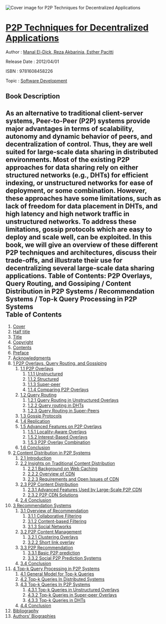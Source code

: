 ![Cover image for P2P Techniques for Decentralized Applications](https://imgdetail.ebookreading.net/cover/cover/software_development/EB9781608458226.jpg)

[P2P Techniques for Decentralized Applications](https://ebookreading.net/view/book/P2P+Techniques+for+Decentralized+Applications-EB9781608458226_1.html "P2P Techniques for Decentralized Applications")
====================================================================================================================

Author : [Manal El-Dick](https://ebookreading.net/search/author/Manal+El-Dick),[ Reza Akbarinia](https://ebookreading.net/search/author/+Reza+Akbarinia),[ Esther Pacitti](https://ebookreading.net/search/author/+Esther+Pacitti)

Release Date : 2012/04/01

ISBN : 9781608458226

Topic : [Software Development](https://ebookreading.net/search/category/software-development)

Book Description
-----------------

As an alternative to traditional client-server systems, Peer-to-Peer (P2P) systems provide major advantages in terms of scalability, autonomy and dynamic behavior of peers, and decentralization of control. Thus, they are well suited for large-scale data sharing in distributed environments. Most of the existing P2P approaches for data sharing rely on either structured networks (e.g., DHTs) for efficient indexing, or unstructured networks for ease of deployment, or some combination. However, these approaches have some limitations, such as lack of freedom for data placement in DHTs, and high latency and high network traffic in unstructured networks. To address these limitations, gossip protocols which are easy to deploy and scale well, can be exploited. In this book, we will give an overview of these different P2P techniques and architectures, discuss their trade-offs, and illustrate their use for decentralizing several large-scale data sharing applications.    Table of Contents: P2P Overlays, Query Routing, and Gossiping / Content Distribution in P2P Systems / Recommendation Systems / Top-k Query Processing in P2P Systems              
Table of Contents
-----------------

1. [Cover](https://ebookreading.net/view/book/P2P+Techniques+for+Decentralized+Applications-EB9781608458226_1.html)
1. [Half title](https://ebookreading.net/view/book/P2P+Techniques+for+Decentralized+Applications-EB9781608458226_2.html)
1. [Title](https://ebookreading.net/view/book/P2P+Techniques+for+Decentralized+Applications-EB9781608458226_5.html)
1. [Copyright](https://ebookreading.net/view/book/P2P+Techniques+for+Decentralized+Applications-EB9781608458226_4.html)
1. [Contents](https://ebookreading.net/view/book/P2P+Techniques+for+Decentralized+Applications-EB9781608458226_7.html)
1. [Preface](https://ebookreading.net/view/book/P2P+Techniques+for+Decentralized+Applications-EB9781608458226_3.html)
1. [Acknowledgments](https://ebookreading.net/view/book/P2P+Techniques+for+Decentralized+Applications-EB9781608458226_6.html)
1. [1 P2P Overlays, Query Routing, and Gossiping](https://ebookreading.net/view/book/P2P+Techniques+for+Decentralized+Applications-EB9781608458226_10.html)
    1. [1.1 P2P Overlays](https://ebookreading.net/view/book/P2P+Techniques+for+Decentralized+Applications-EB9781608458226_10.html#ch1sec1)
        1. [1.1.1 Unstructured](https://ebookreading.net/view/book/P2P+Techniques+for+Decentralized+Applications-EB9781608458226_10.html#ch1sec1lev1)
        1. [1.1.2 Structured](https://ebookreading.net/view/book/P2P+Techniques+for+Decentralized+Applications-EB9781608458226_10.html#ch1sec1lev2)
        1. [1.1.3 Super-peer](https://ebookreading.net/view/book/P2P+Techniques+for+Decentralized+Applications-EB9781608458226_10.html#ch1sec1lev3)
        1. [1.1.4 Comparing P2P Overlays](https://ebookreading.net/view/book/P2P+Techniques+for+Decentralized+Applications-EB9781608458226_10.html#ch1sec1lev4)
    1. [1.2 Query Routing](https://ebookreading.net/view/book/P2P+Techniques+for+Decentralized+Applications-EB9781608458226_10.html#ch1sec2)
        1. [1.2.1 Query Routing in Unstructured Overlays](https://ebookreading.net/view/book/P2P+Techniques+for+Decentralized+Applications-EB9781608458226_10.html#ch1sec2lev1)
        1. [1.2.2 Query routing in DHTs](https://ebookreading.net/view/book/P2P+Techniques+for+Decentralized+Applications-EB9781608458226_10.html#ch1sec2lev2)
        1. [1.2.3 Query Routing in Super-Peers](https://ebookreading.net/view/book/P2P+Techniques+for+Decentralized+Applications-EB9781608458226_10.html#ch1sec2lev3)
    1. [1.3 Gossip Protocols](https://ebookreading.net/view/book/P2P+Techniques+for+Decentralized+Applications-EB9781608458226_10.html#ch1sec3)
    1. [1.4 Replication](https://ebookreading.net/view/book/P2P+Techniques+for+Decentralized+Applications-EB9781608458226_10.html#ch1sec4)
    1. [1.5 Advanced Features on P2P Overlays](https://ebookreading.net/view/book/P2P+Techniques+for+Decentralized+Applications-EB9781608458226_10.html#ch1sec5)
        1. [1.5.1 Locality-Aware Overlays](https://ebookreading.net/view/book/P2P+Techniques+for+Decentralized+Applications-EB9781608458226_10.html#ch1sec5lev1)
        1. [1.5.2 Interest-Based Overlays](https://ebookreading.net/view/book/P2P+Techniques+for+Decentralized+Applications-EB9781608458226_10.html#ch1sec5lev2)
        1. [1.5.3 P2P Overlay Combination](https://ebookreading.net/view/book/P2P+Techniques+for+Decentralized+Applications-EB9781608458226_10.html#ch1sec5lev3)
    1. [1.6 Conclusion](https://ebookreading.net/view/book/P2P+Techniques+for+Decentralized+Applications-EB9781608458226_10.html#ch1sec6)
1. [2 Content Distribution in P2P Systems](https://ebookreading.net/view/book/P2P+Techniques+for+Decentralized+Applications-EB9781608458226_11.html)
    1. [2.1 Introduction](https://ebookreading.net/view/book/P2P+Techniques+for+Decentralized+Applications-EB9781608458226_11.html#ch2sec1)
    1. [2.2 Insights on Traditional Content Distribution](https://ebookreading.net/view/book/P2P+Techniques+for+Decentralized+Applications-EB9781608458226_11.html#ch2sec2)
        1. [2.2.1 Background on Web Caching](https://ebookreading.net/view/book/P2P+Techniques+for+Decentralized+Applications-EB9781608458226_11.html#ch2sec2lev1)
        1. [2.2.2 Overview of CDN](https://ebookreading.net/view/book/P2P+Techniques+for+Decentralized+Applications-EB9781608458226_11.html#ch2sec2lev2)
        1. [2.2.3 Requirements and Open Issues of CDN](https://ebookreading.net/view/book/P2P+Techniques+for+Decentralized+Applications-EB9781608458226_11.html#ch2sec2lev3)
    1. [2.3 P2P Content Distribution](https://ebookreading.net/view/book/P2P+Techniques+for+Decentralized+Applications-EB9781608458226_11.html#ch2sec3)
        1. [2.3.1 Advanced Features Used by Large-Scale P2P CDN](https://ebookreading.net/view/book/P2P+Techniques+for+Decentralized+Applications-EB9781608458226_11.html#ch2sec3lev1)
        1. [2.3.2 P2P CDN Solutions](https://ebookreading.net/view/book/P2P+Techniques+for+Decentralized+Applications-EB9781608458226_11.html#ch2sec3lev2)
    1. [2.4 Conclusion](https://ebookreading.net/view/book/P2P+Techniques+for+Decentralized+Applications-EB9781608458226_11.html#ch2sec4)
1. [3 Recommendation Systems](https://ebookreading.net/view/book/P2P+Techniques+for+Decentralized+Applications-EB9781608458226_12.html)
    1. [3.1 Overview of Recommendation](https://ebookreading.net/view/book/P2P+Techniques+for+Decentralized+Applications-EB9781608458226_12.html#ch3sec1)
        1. [3.1.1 Collaborative Filtering](https://ebookreading.net/view/book/P2P+Techniques+for+Decentralized+Applications-EB9781608458226_12.html#ch3sec1lev1)
        1. [3.1.2 Content-based Filtering](https://ebookreading.net/view/book/P2P+Techniques+for+Decentralized+Applications-EB9781608458226_12.html#ch3sec1lev2)
        1. [3.1.3 Social Networks](https://ebookreading.net/view/book/P2P+Techniques+for+Decentralized+Applications-EB9781608458226_12.html#ch3sec1lev3)
    1. [3.2 P2P Content Management](https://ebookreading.net/view/book/P2P+Techniques+for+Decentralized+Applications-EB9781608458226_12.html#ch3sec2)
        1. [3.2.1 Clustering Overlays](https://ebookreading.net/view/book/P2P+Techniques+for+Decentralized+Applications-EB9781608458226_12.html#ch3sec2lev1)
        1. [3.2.2 Short link overlay](https://ebookreading.net/view/book/P2P+Techniques+for+Decentralized+Applications-EB9781608458226_12.html#ch3sec2lev2)
    1. [3.3 P2P Recommendation](https://ebookreading.net/view/book/P2P+Techniques+for+Decentralized+Applications-EB9781608458226_12.html#ch3sec3)
        1. [3.3.1 Basic P2P prediction](https://ebookreading.net/view/book/P2P+Techniques+for+Decentralized+Applications-EB9781608458226_12.html#ch3sec3lev1)
        1. [3.3.2 Social P2P Prediction Systems](https://ebookreading.net/view/book/P2P+Techniques+for+Decentralized+Applications-EB9781608458226_12.html#ch3sec3lev2)
    1. [3.4 Conclusion](https://ebookreading.net/view/book/P2P+Techniques+for+Decentralized+Applications-EB9781608458226_12.html#ch3sec4)
1. [4 Top-k Query Processing in P2P Systems](https://ebookreading.net/view/book/P2P+Techniques+for+Decentralized+Applications-EB9781608458226_13.html)
    1. [4.1 General Model for Top-k Queries](https://ebookreading.net/view/book/P2P+Techniques+for+Decentralized+Applications-EB9781608458226_13.html#ch4sec1)
    1. [4.2 Top-k Queries In Distributed Systems](https://ebookreading.net/view/book/P2P+Techniques+for+Decentralized+Applications-EB9781608458226_13.html#ch4sec2)
    1. [4.3 Top-k Queries In P2P Systems](https://ebookreading.net/view/book/P2P+Techniques+for+Decentralized+Applications-EB9781608458226_13.html#ch4sec3)
        1. [4.3.1 Top-k Queries in Unstructured Overlays](https://ebookreading.net/view/book/P2P+Techniques+for+Decentralized+Applications-EB9781608458226_13.html#ch4sec3lev1)
        1. [4.3.2 Top-k Queries in Super-peer Overlays](https://ebookreading.net/view/book/P2P+Techniques+for+Decentralized+Applications-EB9781608458226_13.html#ch4sec3lev2)
        1. [4.3.3 Top-k Queries in DHTs](https://ebookreading.net/view/book/P2P+Techniques+for+Decentralized+Applications-EB9781608458226_13.html#ch4sec3lev3)
    1. [4.4 Conclusion](https://ebookreading.net/view/book/P2P+Techniques+for+Decentralized+Applications-EB9781608458226_13.html#ch4sec4)
1. [Bibliography](https://ebookreading.net/view/book/P2P+Techniques+for+Decentralized+Applications-EB9781608458226_14.html)
1. [Authors’ Biographies](https://ebookreading.net/view/book/P2P+Techniques+for+Decentralized+Applications-EB9781608458226_15.html)
